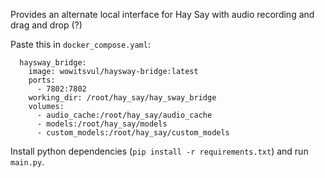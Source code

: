 Provides an alternate local interface for Hay Say with audio recording and drag
and drop (?)

Paste this in `docker_compose.yaml`:
```
  haysway_bridge:
    image: wowitsvul/haysway-bridge:latest
    ports:
      - 7802:7802
    working_dir: /root/hay_say/hay_sway_bridge
    volumes:
      - audio_cache:/root/hay_say/audio_cache
      - models:/root/hay_say/models
      - custom_models:/root/hay_say/custom_models
```
Install python dependencies (`pip install -r requirements.txt`) and run
`main.py`.
